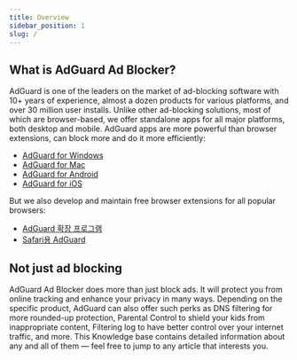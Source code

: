 ```yaml
---
title: Overview
sidebar_position: 1
slug: /
---
```


## What is AdGuard Ad Blocker?

AdGuard is one of the leaders on the market of ad-blocking software with 10+ years of experience, almost a dozen products for various platforms, and over 30 million user installs. Unlike other ad-blocking solutions, most of which are browser-based, we offer standalone apps for all major platforms, both desktop and mobile. AdGuard apps are more powerful than browser extensions, can block more and do it more efficiently:

- [AdGuard for Windows](/adguard-for-windows/features/home-screen)
- [AdGuard for Mac](/adguard-for-mac/overview)
- [AdGuard for Android](/adguard-for-android/overview)
- [AdGuard for iOS](/adguard-for-ios/overview)

But we also develop and maintain free browser extensions for all popular browsers:

- [AdGuard 확장 프로그램](/adguard-browser-extension/overview)
- [Safari용 AdGuard](/adguard-for-safari/features/general)

## Not just ad blocking

AdGuard Ad Blocker does more than just block ads. It will protect you from online tracking and enhance your privacy in many ways. Depending on the specific product, AdGuard can also offer such perks as DNS filtering for more rounded-up protection, Parental Control to shield your kids from inappropriate content, Filtering log to have better control over your internet traffic, and more. This Knowledge base contains detailed information about any and all of them — feel free to jump to any article that interests you.
